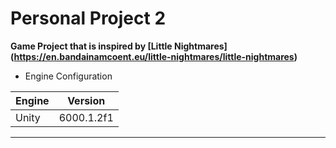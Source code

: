 # Personal Project 2

__Game Project that is inspired by [Little Nightmares] (https://en.bandainamcoent.eu/little-nightmares/little-nightmares)__

* Engine Configuration

|Engine|Version|
|------|-------|
|Unity|6000.1.2f1|

------- 

